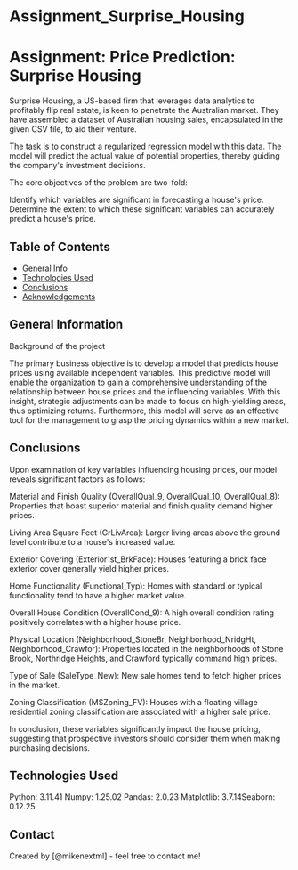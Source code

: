 # Assignment_Surprise_Housing


# Assignment: Price Prediction: Surprise Housing
Surprise Housing, a US-based firm that leverages data analytics to profitably flip real estate, is keen to penetrate the Australian market. They have assembled a dataset of Australian housing sales, encapsulated in the given CSV file, to aid their venture.

The task is to construct a regularized regression model with this data. The model will predict the actual value of potential properties, thereby guiding the company's investment decisions.

The core objectives of the problem are two-fold:

Identify which variables are significant in forecasting a house's price.
Determine the extent to which these significant variables can accurately predict a house's price.


## Table of Contents
* [General Info](#general-information)
* [Technologies Used](#technologies-used)
* [Conclusions](#conclusions)
* [Acknowledgements](#acknowledgements)

<!-- You can include any other section that is pertinent to your problem -->

## General Information

Background of the project

The primary business objective is to develop a model that predicts house prices using available independent variables. This predictive model will enable the organization to gain a comprehensive understanding of the relationship between house prices and the influencing variables. With this insight, strategic adjustments can be made to focus on high-yielding areas, thus optimizing returns. Furthermore, this model will serve as an effective tool for the management to grasp the pricing dynamics within a new market.

<!-- You don't have to answer all the questions - just the ones relevant to your project. -->

## Conclusions

Upon examination of key variables influencing housing prices, our model reveals significant factors as follows:

Material and Finish Quality (OverallQual_9, OverallQual_10, OverallQual_8): Properties that boast superior material and finish quality demand higher prices.

Living Area Square Feet (GrLivArea): Larger living areas above the ground level contribute to a house's increased value.

Exterior Covering (Exterior1st_BrkFace): Houses featuring a brick face exterior cover generally yield higher prices.

Home Functionality (Functional_Typ): Homes with standard or typical functionality tend to have a higher market value.

Overall House Condition (OverallCond_9): A high overall condition rating positively correlates with a higher house price.

Physical Location (Neighborhood_StoneBr, Neighborhood_NridgHt, Neighborhood_Crawfor): Properties located in the neighborhoods of Stone Brook, Northridge Heights, and Crawford typically command high prices.

Type of Sale (SaleType_New): New sale homes tend to fetch higher prices in the market.

Zoning Classification (MSZoning_FV): Houses with a floating village residential zoning classification are associated with a higher sale price.

In conclusion, these variables significantly impact the house pricing, suggesting that prospective investors should consider them when making purchasing decisions.

<!-- You don't have to answer all the questions - just the ones relevant to your project. -->


## Technologies Used
Python: 3.11.4​1​
Numpy: 1.25.0​2​
Pandas: 2.0.2​3​
Matplotlib: 3.7.1​4​
Seaborn: 0.12.2​5​


## Contact
Created by [@mikenextml] - feel free to contact me!
